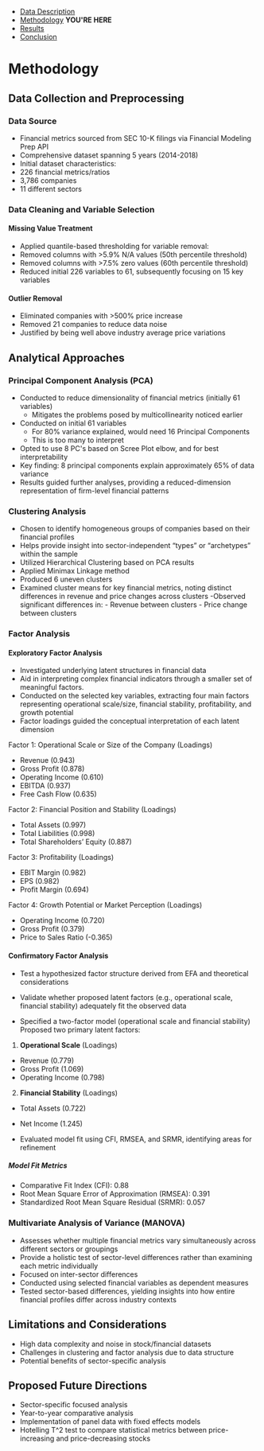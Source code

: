 
- [Data Description](data.md)
- [Methodology](methodology.md) **YOU'RE HERE**
- [Results](results.md)
- [Conclusion](conclusions.md)



# Methodology

## Data Collection and Preprocessing
### Data Source
- Financial metrics sourced from SEC 10-K filings via Financial Modeling Prep API
- Comprehensive dataset spanning 5 years (2014-2018)
- Initial dataset characteristics:
 - 226 financial metrics/ratios
 - 3,786 companies
 - 11 different sectors

### Data Cleaning and Variable Selection
#### Missing Value Treatment
- Applied quantile-based thresholding for variable removal:
 - Removed columns with >5.9% N/A values (50th percentile threshold)
 - Removed columns with >7.5% zero values (60th percentile threshold)
- Reduced initial 226 variables to 61, subsequently focusing on 15 key variables

#### Outlier Removal
- Eliminated companies with >500% price increase
 - Removed 21 companies to reduce data noise
 - Justified by being well above industry average price variations

## Analytical Approaches

### Principal Component Analysis (PCA)
- Conducted to reduce dimensionality of financial metrics (initially 61 variables)
   - Mitigates the problems posed by multicollinearity noticed earlier
- Conducted on initial 61 variables
   - For 80% variance explained, would need 16 Principal Components
   - This is too many to interpret
- Opted to use 8 PC's based on Scree Plot elbow, and for best interpretability
- Key finding: 8 principal components explain approximately 65% of data variance
- Results guided further analyses, providing a reduced-dimension representation of firm-level financial patterns

### Clustering Analysis
- Chosen to identify homogeneous groups of companies based on their financial profiles
- Helps provide insight into sector-independent “types” or “archetypes” within the sample
- Utilized Hierarchical Clustering based on PCA results
- Applied Minimax Linkage method
- Produced 6 uneven clusters
- Examined cluster means for key financial metrics, noting distinct differences in revenue and price changes across clusters
    -Observed significant differences in:
       - Revenue between clusters
       - Price change between clusters

### Factor Analysis
#### Exploratory Factor Analysis
- Investigated underlying latent structures in financial data
- Aid in interpreting complex financial indicators through a smaller set of meaningful factors.
- Conducted on the selected key variables, extracting four main factors representing operational scale/size, financial stability, profitability, and growth potential
- Factor loadings guided the conceptual interpretation of each latent dimension

Factor 1: Operational Scale or Size of the Company (Loadings)
  - Revenue (0.943)
  - Gross Profit (0.878)
  - Operating Income (0.610)
  - EBITDA (0.937)
  - Free Cash Flow (0.635)

Factor 2: Financial Position and Stability (Loadings)
  - Total Assets (0.997)
  - Total Liabilities (0.998)
  - Total Shareholders’ Equity (0.887)

Factor 3: Profitability (Loadings)
  - EBIT Margin (0.982)
  - EPS (0.982)
  - Profit Margin (0.694)

Factor 4: Growth Potential or Market Perception (Loadings)
  - Operating Income (0.720)
  - Gross Profit (0.379)
  - Price to Sales Ratio (-0.365)

#### Confirmatory Factor Analysis

- Test a hypothesized factor structure derived from EFA and theoretical considerations
- Validate whether proposed latent factors (e.g., operational scale, financial stability) adequately fit the observed data

- Specified a two-factor model (operational scale and financial stability)
Proposed two primary latent factors:

1. **Operational Scale** (Loadings)
  - Revenue (0.779)
  - Gross Profit (1.069)
  - Operating Income (0.798)

2. **Financial Stability** (Loadings)
  - Total Assets (0.722)
  - Net Income (1.245)

- Evaluated model fit using CFI, RMSEA, and SRMR, identifying areas for refinement

##### Model Fit Metrics
- Comparative Fit Index (CFI): 0.88
- Root Mean Square Error of Approximation (RMSEA): 0.391
- Standardized Root Mean Square Residual (SRMR): 0.057

### Multivariate Analysis of Variance (MANOVA)
- Assesses whether multiple financial metrics vary simultaneously across different sectors or groupings
- Provide a holistic test of sector-level differences rather than examining each metric individually
- Focused on inter-sector differences
- Conducted using selected financial variables as dependent measures
- Tested sector-based differences, yielding insights into how entire financial profiles differ across industry contexts


## Limitations and Considerations
- High data complexity and noise in stock/financial datasets
- Challenges in clustering and factor analysis due to data structure
- Potential benefits of sector-specific analysis

## Proposed Future Directions
- Sector-specific focused analysis
- Year-to-year comparative analysis
- Implementation of panel data with fixed effects models
- Hotelling T^2 test to compare statistical metrics between price-increasing and price-decreasing stocks
